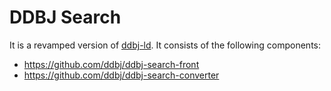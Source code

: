 # DDBJ Search
It is a revamped version of [ddbj-ld](https://github.com/ddbj/ddbj-ld).
It consists of the following components:
- https://github.com/ddbj/ddbj-search-front
- https://github.com/ddbj/ddbj-search-converter

